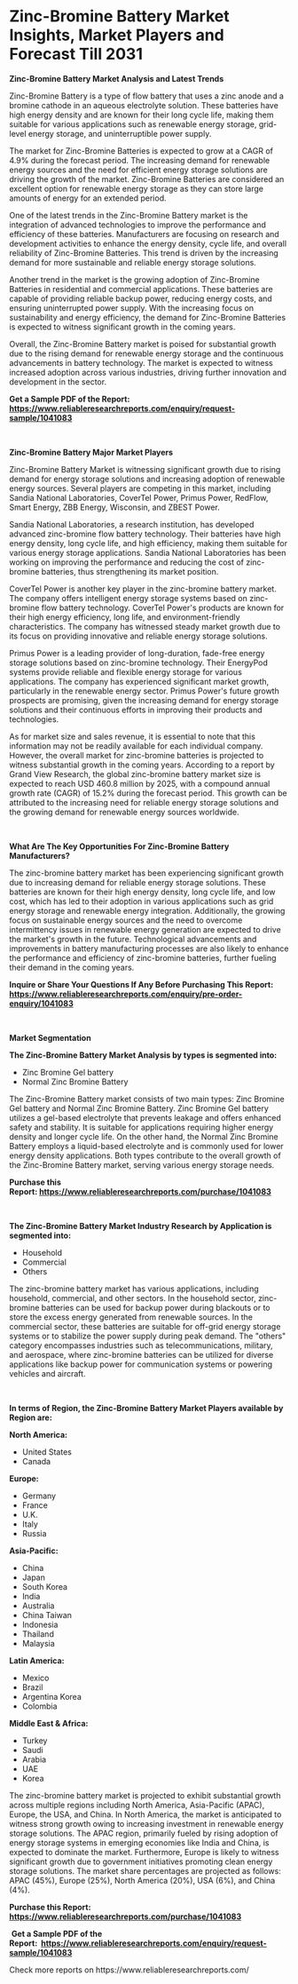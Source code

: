 <p><h1>Zinc-Bromine Battery Market Insights, Market Players and Forecast Till 2031</h1></p><p><strong>Zinc-Bromine Battery Market Analysis and Latest Trends</strong></p>
<p><p>Zinc-Bromine Battery is a type of flow battery that uses a zinc anode and a bromine cathode in an aqueous electrolyte solution. These batteries have high energy density and are known for their long cycle life, making them suitable for various applications such as renewable energy storage, grid-level energy storage, and uninterruptible power supply.</p><p>The market for Zinc-Bromine Batteries is expected to grow at a CAGR of 4.9% during the forecast period. The increasing demand for renewable energy sources and the need for efficient energy storage solutions are driving the growth of the market. Zinc-Bromine Batteries are considered an excellent option for renewable energy storage as they can store large amounts of energy for an extended period.</p><p>One of the latest trends in the Zinc-Bromine Battery market is the integration of advanced technologies to improve the performance and efficiency of these batteries. Manufacturers are focusing on research and development activities to enhance the energy density, cycle life, and overall reliability of Zinc-Bromine Batteries. This trend is driven by the increasing demand for more sustainable and reliable energy storage solutions.</p><p>Another trend in the market is the growing adoption of Zinc-Bromine Batteries in residential and commercial applications. These batteries are capable of providing reliable backup power, reducing energy costs, and ensuring uninterrupted power supply. With the increasing focus on sustainability and energy efficiency, the demand for Zinc-Bromine Batteries is expected to witness significant growth in the coming years.</p><p>Overall, the Zinc-Bromine Battery market is poised for substantial growth due to the rising demand for renewable energy storage and the continuous advancements in battery technology. The market is expected to witness increased adoption across various industries, driving further innovation and development in the sector.</p></p>
<p><strong>Get a Sample PDF of the Report:&nbsp; <a href="https://www.reliableresearchreports.com/enquiry/request-sample/1041083">https://www.reliableresearchreports.com/enquiry/request-sample/1041083</a></strong></p>
<p>&nbsp;</p>
<p><strong>Zinc-Bromine Battery Major Market Players</strong></p>
<p><p>Zinc-Bromine Battery Market is witnessing significant growth due to rising demand for energy storage solutions and increasing adoption of renewable energy sources. Several players are competing in this market, including Sandia National Laboratories, CoverTel Power, Primus Power, RedFlow, Smart Energy, ZBB Energy, Wisconsin, and ZBEST Power.</p><p>Sandia National Laboratories, a research institution, has developed advanced zinc-bromine flow battery technology. Their batteries have high energy density, long cycle life, and high efficiency, making them suitable for various energy storage applications. Sandia National Laboratories has been working on improving the performance and reducing the cost of zinc-bromine batteries, thus strengthening its market position.</p><p>CoverTel Power is another key player in the zinc-bromine battery market. The company offers intelligent energy storage systems based on zinc-bromine flow battery technology. CoverTel Power's products are known for their high energy efficiency, long life, and environment-friendly characteristics. The company has witnessed steady market growth due to its focus on providing innovative and reliable energy storage solutions.</p><p>Primus Power is a leading provider of long-duration, fade-free energy storage solutions based on zinc-bromine technology. Their EnergyPod systems provide reliable and flexible energy storage for various applications. The company has experienced significant market growth, particularly in the renewable energy sector. Primus Power's future growth prospects are promising, given the increasing demand for energy storage solutions and their continuous efforts in improving their products and technologies.</p><p>As for market size and sales revenue, it is essential to note that this information may not be readily available for each individual company. However, the overall market for zinc-bromine batteries is projected to witness substantial growth in the coming years. According to a report by Grand View Research, the global zinc-bromine battery market size is expected to reach USD 460.8 million by 2025, with a compound annual growth rate (CAGR) of 15.2% during the forecast period. This growth can be attributed to the increasing need for reliable energy storage solutions and the growing demand for renewable energy sources worldwide.</p></p>
<p>&nbsp;</p>
<p><strong>What Are The Key Opportunities For Zinc-Bromine Battery Manufacturers?</strong></p>
<p><p>The zinc-bromine battery market has been experiencing significant growth due to increasing demand for reliable energy storage solutions. These batteries are known for their high energy density, long cycle life, and low cost, which has led to their adoption in various applications such as grid energy storage and renewable energy integration. Additionally, the growing focus on sustainable energy sources and the need to overcome intermittency issues in renewable energy generation are expected to drive the market's growth in the future. Technological advancements and improvements in battery manufacturing processes are also likely to enhance the performance and efficiency of zinc-bromine batteries, further fueling their demand in the coming years.</p></p>
<p><strong>Inquire or Share Your Questions If Any Before Purchasing This Report: <a href="https://www.reliableresearchreports.com/enquiry/pre-order-enquiry/1041083">https://www.reliableresearchreports.com/enquiry/pre-order-enquiry/1041083</a></strong></p>
<p>&nbsp;</p>
<p><strong>Market Segmentation</strong></p>
<p><strong>The Zinc-Bromine Battery Market Analysis by types is segmented into:</strong></p>
<p><ul><li>Zinc Bromine Gel battery</li><li>Normal Zinc Bromine Battery</li></ul></p>
<p><p>The Zinc-Bromine Battery market consists of two main types: Zinc Bromine Gel battery and Normal Zinc Bromine Battery. Zinc Bromine Gel battery utilizes a gel-based electrolyte that prevents leakage and offers enhanced safety and stability. It is suitable for applications requiring higher energy density and longer cycle life. On the other hand, the Normal Zinc Bromine Battery employs a liquid-based electrolyte and is commonly used for lower energy density applications. Both types contribute to the overall growth of the Zinc-Bromine Battery market, serving various energy storage needs.</p></p>
<p><strong>Purchase this Report:&nbsp;<a href="https://www.reliableresearchreports.com/purchase/1041083">https://www.reliableresearchreports.com/purchase/1041083</a></strong></p>
<p>&nbsp;</p>
<p><strong>The Zinc-Bromine Battery Market Industry Research by Application is segmented into:</strong></p>
<p><ul><li>Household</li><li>Commercial</li><li>Others</li></ul></p>
<p><p>The zinc-bromine battery market has various applications, including household, commercial, and other sectors. In the household sector, zinc-bromine batteries can be used for backup power during blackouts or to store the excess energy generated from renewable sources. In the commercial sector, these batteries are suitable for off-grid energy storage systems or to stabilize the power supply during peak demand. The "others" category encompasses industries such as telecommunications, military, and aerospace, where zinc-bromine batteries can be utilized for diverse applications like backup power for communication systems or powering vehicles and aircraft.</p></p>
<p>&nbsp;</p>
<p><strong>In terms of Region, the Zinc-Bromine Battery Market Players available by Region are:</strong></p>
<p>
    <p> <strong> North America: </strong>
        <ul>
            <li>United States</li>
            <li>Canada</li>
        </ul>
        </p> 
    <p> <strong> Europe: </strong>
        <ul>
            <li>Germany</li>
            <li>France</li>
            <li>U.K.</li>
            <li>Italy</li>
            <li>Russia</li>
        </ul>
        </p> 
    <p> <strong> Asia-Pacific: </strong>
        <ul>
            <li>China</li>
            <li>Japan</li>
            <li>South Korea</li>
            <li>India</li>
            <li>Australia</li>
            <li>China Taiwan</li>
            <li>Indonesia</li>
            <li>Thailand</li>
            <li>Malaysia</li>
        </ul>
        </p> 
    <p> <strong> Latin America: </strong>
        <ul>
            <li>Mexico</li>
            <li>Brazil</li>
            <li>Argentina Korea</li>
            <li>Colombia</li>
        </ul>
        </p> 
    <p> <strong> Middle East & Africa: </strong>
        <ul>
            <li>Turkey</li>
            <li>Saudi</li>
            <li>Arabia</li>
            <li>UAE</li>
            <li>Korea</li>
        </ul>
    </p>
    </p>
<p><p>The zinc-bromine battery market is projected to exhibit substantial growth across multiple regions including North America, Asia-Pacific (APAC), Europe, the USA, and China. In North America, the market is anticipated to witness strong growth owing to increasing investment in renewable energy storage solutions. The APAC region, primarily fueled by rising adoption of energy storage systems in emerging economies like India and China, is expected to dominate the market. Furthermore, Europe is likely to witness significant growth due to government initiatives promoting clean energy storage solutions. The market share percentages are projected as follows: APAC (45%), Europe (25%), North America (20%), USA (6%), and China (4%).</p></p>
<p><strong>Purchase this Report: <a href="https://www.reliableresearchreports.com/purchase/1041083">https://www.reliableresearchreports.com/purchase/1041083</a></strong></p>
<p>&nbsp;<strong>Get a Sample PDF of the Report:&nbsp;&nbsp;<a href="https://www.reliableresearchreports.com/enquiry/request-sample/1041083">https://www.reliableresearchreports.com/enquiry/request-sample/1041083</a></strong></p>
<p><strong></strong></p>
<p>Check more reports on https://www.reliableresearchreports.com/</p>